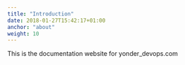 ```yaml
---
title: "Introduction"
date: 2018-01-27T15:42:17+01:00
anchor: "about"
weight: 10
---
```

This is the documentation website for yonder_devops.com

